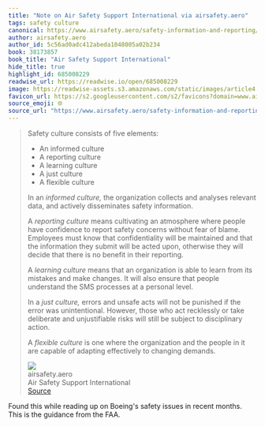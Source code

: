 ```yaml
---
title: "Note on Air Safety Support International via airsafety.aero"
tags: safety culture
canonical: https://www.airsafety.aero/safety-information-and-reporting/safety-management-systems/safety-culture
author: airsafety.aero
author_id: 5c56ad0adc412abeda1048005a02b234
book: 38173857
book_title: "Air Safety Support International"
hide_title: true
highlight_id: 685008229
readwise_url: https://readwise.io/open/685008229
image: https://readwise-assets.s3.amazonaws.com/static/images/article4.6bc1851654a0.png
favicon_url: https://s2.googleusercontent.com/s2/favicons?domain=www.airsafety.aero
source_emoji: 🌐
source_url: "https://www.airsafety.aero/safety-information-and-reporting/safety-management-systems/safety-culture#:~:text=Safety%20culture%20consists,to%20changing%20demands."
---
```


> Safety culture consists of five elements:
> - An informed culture
> - A reporting culture
> - A learning culture
> - A just culture
> - A flexible culture
> 
> In an *informed culture,* the organization collects and analyses relevant data, and actively disseminates safety information.
> 
> A *reporting culture* means cultivating an atmosphere where people have confidence to report safety concerns without fear of blame. Employees must know that confidentiality will be maintained and that the information they submit will be acted upon, otherwise they will decide that there is no benefit in their reporting.
> 
> A *learning culture* means that an organization is able to learn from its mistakes and make changes. It will also ensure that people understand the SMS processes at a personal level.
> 
> In a *just culture,* errors and unsafe acts will not be punished if the error was unintentional. However, those who act recklessly or take deliberate and unjustifiable risks will still be subject to disciplinary action.
> 
> A *flexible culture* is one where the organization and the people in it are capable of adapting effectively to changing demands.
> <div class="quoteback-footer"><div class="quoteback-avatar"><img class="mini-favicon" src="https://s2.googleusercontent.com/s2/favicons?domain=www.airsafety.aero"></div><div class="quoteback-metadata"><div class="metadata-inner"><span style="display:none">FROM:</span><div aria-label="airsafety.aero" class="quoteback-author"> airsafety.aero</div><div aria-label="Air Safety Support International" class="quoteback-title"> Air Safety Support International</div></div></div><div class="quoteback-backlink"><a target="_blank" aria-label="go to the full text of this quotation" rel="noopener" href="https://www.airsafety.aero/safety-information-and-reporting/safety-management-systems/safety-culture#:~:text=Safety%20culture%20consists,to%20changing%20demands." class="quoteback-arrow"> Source</a></div></div>

Found this while reading up on Boeing's safety issues in recent months. This is the guidance from the FAA.
